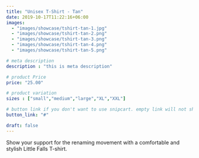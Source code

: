 ```yaml
---
title: "Unisex T-Shirt - Tan"
date: 2019-10-17T11:22:16+06:00
images: 
  - "images/showcase/tshirt-tan-1.jpg"
  - "images/showcase/tshirt-tan-2.png"
  - "images/showcase/tshirt-tan-3.png"
  - "images/showcase/tshirt-tan-4.png"
  - "images/showcase/tshirt-tan-5.png"

# meta description
description : "this is meta description"

# product Price
price: "25.00"

# product variation
sizes : ["small","medium","large","XL","XXL"]

# button link if you don't want to use snipcart. empty link will not show button
button_link: "#"

draft: false
---
```


Show your support for the renaming movement with a comfortable and stylish Little Falls T-shirt.
